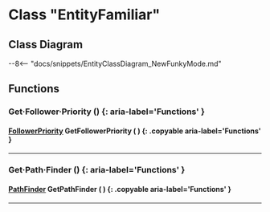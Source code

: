 # Class "EntityFamiliar"

## Class Diagram
--8<-- "docs/snippets/EntityClassDiagram_NewFunkyMode.md"
## Functions

### Get·Follower·Priority () {: aria-label='Functions' }
#### [FollowerPriority](enums/FollowerPriority.md) GetFollowerPriority ( ) {: .copyable aria-label='Functions' }

___
### Get·Path·Finder () {: aria-label='Functions' }
#### [PathFinder](https://wofsauge.github.io/IsaacDocs/rep/PathFinder.html) GetPathFinder ( ) {: .copyable aria-label='Functions' }

___